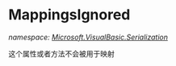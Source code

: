 ﻿# MappingsIgnored
_namespace: <a href="#" onClick="load('/docs/Microsoft.VisualBasic.Serialization/index.md')">Microsoft.VisualBasic.Serialization</a>_

这个属性或者方法不会被用于映射




